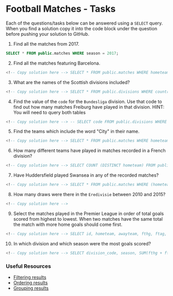 # Football Matches - Tasks

Each of the questions/tasks below can be answered using a `SELECT` query. When you find a solution copy it into the code block under the question before pushing your solution to GitHub.

1) Find all the matches from 2017.

```sql
SELECT * FROM public.matches WHERE season = 2017;


```

2) Find all the matches featuring Barcelona.

```sql
<!-- Copy solution here --> SELECT * FROM public.matches WHERE hometeam = 'Barcelona' OR awayteam = 'Barcelona';


```

3) What are the names of the Scottish divisions included?

```sql
<!-- Copy solution here --> SELECT * FROM public.divisions WHERE country = 'Scotland'


```

4) Find the value of the `code` for the `Bundesliga` division. Use that code to find out how many matches Freiburg have played in that division. HINT: You will need to query both tables

```sql
<!-- Copy solution here --> -- SELECT code FROM public.divisions WHERE name = 'Bundesliga'; SELECT COUNT(division_code LIKE 'D1') FROM public.matches INNER JOIN public.divisions ON public.divisions.code=public.matches.division_code WHERE awayteam = 'Freiburg' OR hometeam = 'Freiburg';


```

5) Find the teams which include the word "City" in their name. 

```sql
<!-- Copy solution here --> SELECT * FROM public.matches WHERE hometeam LIKE '%City%' OR awayteam LIKE '%City%'


```

6) How many different teams have played in matches recorded in a French division?

```sql
<!-- Copy solution here --> SELECT COUNT (DISTINCT hometeam) FROM public.matches WHERE division_code = 'F1' OR division_code = 'F2';


```

7) Have Huddersfield played Swansea in any of the recorded matches?

```sql
<!-- Copy solution here --> SELECT * FROM public.matches WHERE (hometeam = 'Huddersfield' AND awayteam = 'Swansea') OR (hometeam = 'Swansea' AND awayteam = 'Huddersfield');


```

8) How many draws were there in the `Eredivisie` between 2010 and 2015?

```sql
<!-- Copy solution here -->


```

9) Select the matches played in the Premier League in order of total goals scored from highest to lowest. When two matches have the same total the match with more home goals should come first.

```sql
<!-- Copy solution here --> SELECT id, hometeam, awayteam, fthg, ftag, fthg + ftag AS sum_goals FROM public.matches WHERE division_code = 'E0' ORDER BY sum_goals DESC, fthg DESC;


```

10) In which division and which season were the most goals scored?

```sql
<!-- Copy solution here --> SELECT division_code, season, SUM(fthg + ftag) AS total_goals FROM public.matches GROUP BY division_code, season ORDER BY total_goals DESC LIMIT 1;


```

### Useful Resources

- [Filtering results](https://www.w3schools.com/sql/sql_where.asp)
- [Ordering results](https://www.w3schools.com/sql/sql_orderby.asp)
- [Grouping results](https://www.w3schools.com/sql/sql_groupby.asp)